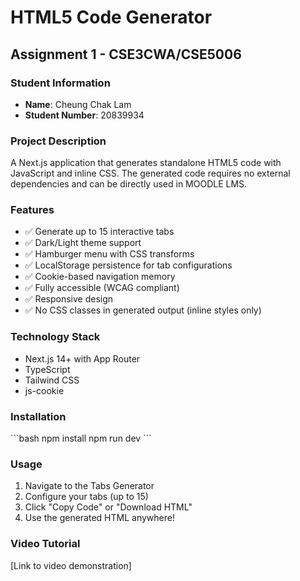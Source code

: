 # HTML5 Code Generator

## Assignment 1 - CSE3CWA/CSE5006

### Student Information
- **Name**: Cheung Chak Lam
- **Student Number**: 20839934

### Project Description
A Next.js application that generates standalone HTML5 code with JavaScript and inline CSS. The generated code requires no external dependencies and can be directly used in MOODLE LMS.

### Features
- ✅ Generate up to 15 interactive tabs
- ✅ Dark/Light theme support
- ✅ Hamburger menu with CSS transforms
- ✅ LocalStorage persistence for tab configurations
- ✅ Cookie-based navigation memory
- ✅ Fully accessible (WCAG compliant)
- ✅ Responsive design
- ✅ No CSS classes in generated output (inline styles only)

### Technology Stack
- Next.js 14+ with App Router
- TypeScript
- Tailwind CSS
- js-cookie

### Installation

\`\`\`bash
npm install
npm run dev
\`\`\`

### Usage
1. Navigate to the Tabs Generator
2. Configure your tabs (up to 15)
3. Click "Copy Code" or "Download HTML"
4. Use the generated HTML anywhere!

### Video Tutorial
[Link to video demonstration]